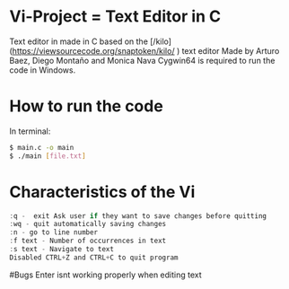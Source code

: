 # Vi-Project = Text Editor in C
Text editor in made in C based on the [/kilo] (https://viewsourcecode.org/snaptoken/kilo/ ) text editor
Made by Arturo Baez, Diego Montaño and Monica Nava
Cygwin64 is required to run the code in Windows.

# How to run the code
In terminal:
```bash
$ main.c -o main
$ ./main [file.txt]
```
# Characteristics of the Vi
```C
:q -  exit Ask user if they want to save changes before quitting
:wq - quit automatically saving changes
:n - go to line number
:f text - Number of occurrences in text
:s text - Navigate to text 
Disabled CTRL+Z and CTRL+C to quit program
```
#Bugs
Enter isnt working properly when editing text
